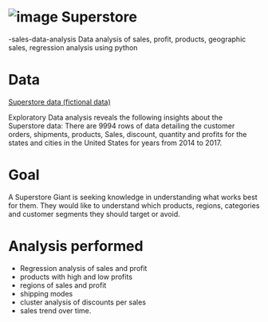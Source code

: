 # ![image](https://github.com/mshogren64/Superstore-sales-data-analysis/assets/133923160/36fd1c0b-0409-4891-b42e-6ad468cf6681) Superstore
-sales-data-analysis
Data analysis of sales, profit, products, geographic sales, regression analysis using python
# Data
[Superstore data (fictional data)](https://www.kaggle.com/datasets/vivek468/superstore-dataset-final/code?select=Sample+-+Superstore.csv)

Exploratory Data analysis reveals the following insights about the Superstore data:
There are 9994 rows of data detailing the customer orders, shipments, products, Sales, discount, quantity and profits for the states and cities in the United States for years from  2014 to 2017.
# Goal
A Superstore Giant is seeking  knowledge in understanding what works best for them.
They would like to understand which products, regions, categories and customer segments they should target or avoid.
# Analysis performed
* Regression analysis of sales and profit
* products with high and low profits 
* regions of sales and profit
* shipping modes
* cluster analysis of discounts per sales
* sales trend over time.
